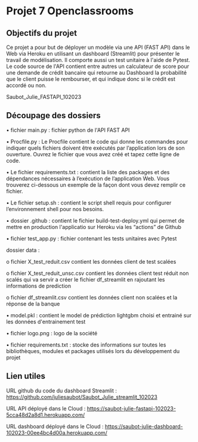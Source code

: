 # Projet 7 Openclassrooms

## Objectifs du projet
Ce projet a pour but de déployer un modèle via une API (FAST API) dans le Web via Heroku en utilisant un dashboard (Streamlit) pour présenter le travail de modélisation. Il comporte aussi un test unitaire à l'aide de Pytest. Le code source de l'API contient entre autres un calculateur de score pour une demande de crédit bancaire qui retourne au Dashboard la probabilité que le client puisse le rembourser, et qui indique donc si le crédit est accordé ou non. 

Saubot_Julie_FASTAPI_102023

## Découpage des dossiers
•	fichier main.py : fichier python de l'API FAST API

•	Procfile.py : Le Procfile contient le code qui donne les commandes pour indiquer quels fichiers doivent être exécutés par l’application lors de son ouverture. Ouvrez le fichier que vous avez créé et tapez cette ligne de code.

•	Le fichier requirements.txt : contient la liste des packages et des dépendances nécessaires à l’exécution de l’application Web. Vous trouverez ci-dessous un exemple de la façon dont vous devez remplir ce fichier.

•	Le fichier setup.sh : contient le script shell requis pour configurer l’environnement shell pour nos besoins. 

•	dossier .github : contient le fichier build-test-deploy.yml qui permet de mettre en production l'applicatio sur Heroku via les “actions” de Github 

•	fichier test_app.py : fichier contenant les tests unitaires avec Pytest

dossier data :

o	fichier X_test_reduit.csv contient les données client de test scalées

o	fichier X_test_reduit_unsc.csv contient les données client test réduit non scalés qui va servir a créer le fichier df_streamlit en rajoutant les informations de prediction

o	fichier df_streamlit.csv contient les données client non scalées et la réponse de la banque

•	model.pkl : contient le model de prédiction lightgbm choisi et entrainé sur les données d'entrainement test

•	fichier logo.png : logo de la société

•	fichier requirements.txt : stocke des informations sur toutes les bibliothèques, modules et packages utilisés lors du développement du projet


## Lien utiles

URL github du code du dashboard Streamlit : https://github.com/juliesaubot/Saubot_Julie_streamlit_102023

URL API déployé dans le Cloud : https://saubot-julie-fastapi-102023-5cca48d2a8d1.herokuapp.com/

URL dashboard déployé dans le Cloud : https://saubot-julie-dashboard-102023-00ee4bc4d00a.herokuapp.com/ 

